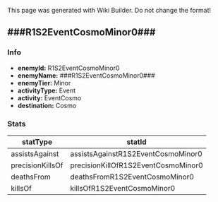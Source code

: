 <span class="wiki-builder">This page was generated with Wiki Builder. Do not change the format!</span>

## ###R1S2EventCosmoMinor0###
### Info
* **enemyId:** R1S2EventCosmoMinor0
* **enemyName:** ###R1S2EventCosmoMinor0###
* **enemyTier:** Minor
* **activityType:** Event
* **activity:** EventCosmo
* **destination:** Cosmo

### Stats
statType | statId
-------- | ------
assistsAgainst | assistsAgainstR1S2EventCosmoMinor0
precisionKillsOf | precisionKillOfR1S2EventCosmoMinor0
deathsFrom | deathsFromR1S2EventCosmoMinor0
killsOf | killsOfR1S2EventCosmoMinor0

